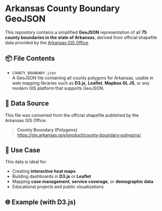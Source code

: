 # Arkansas County Boundary GeoJSON

This repository contains a simplified **GeoJSON** representation of all **75 county boundaries in the state of Arkansas**, derived from official shapefile data provided by the [Arkansas GIS Office](https://gis.arkansas.gov).

## 📦 File Contents

- `COUNTY_BOUNDARY.json`  
  A GeoJSON file containing all county polygons for Arkansas, usable in web mapping libraries such as **D3.js**, **Leaflet**, **Mapbox GL JS**, or any modern GIS platform that supports GeoJSON.

## 🧭 Data Source

This file was converted from the official shapefile published by the Arkansas GIS Office:

> **County Boundary (Polygons)**  
> https://gis.arkansas.gov/product/county-boundary-polygons/

## 🎯 Use Case

This data is ideal for:

- Creating **interactive heat maps**
- Building dashboards in **D3.js** or **Leaflet**
- Mapping **case management**, **service coverage**, or **demographic data**
- Educational projects and public visualizations

## 🌐 Example (with D3.js)

```js
